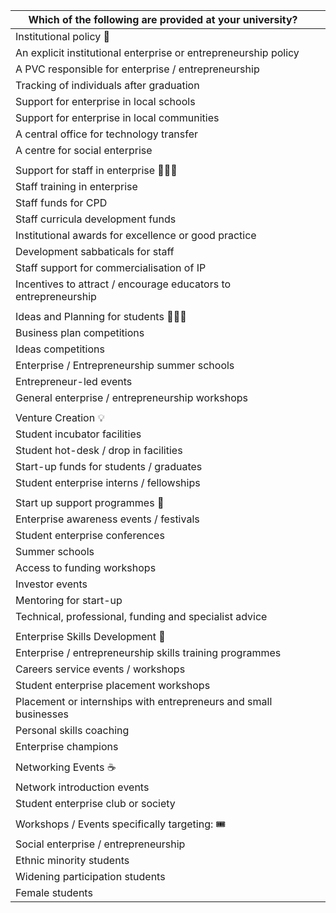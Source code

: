 | Which of the following are provided at your university?          |   |
| ---------------------------------------------------------------- | - |
| Institutional policy 📜                                           |   |
| An explicit institutional enterprise or entrepreneurship policy  |   |
| A PVC responsible for enterprise / entrepreneurship              |   |
| Tracking of individuals after graduation                         |   |
| Support for enterprise in local schools                          |   |
| Support for enterprise in local communities                      |   |
| A central office for technology transfer                         |   |
| A centre for social enterprise                                   |   |
|                                                                  |   |
| Support for staff in enterprise 👩🏽‍💼                             |   |
| Staff training in enterprise                                     |   |
| Staff funds for CPD                                              |   |
| Staff curricula development funds                                |   |
| Institutional awards for excellence or good practice             |   |
| Development sabbaticals for staff                                |   |
| Staff support for commercialisation of IP                        |   |
| Incentives to attract / encourage educators to entrepreneurship  |   |
|                                                                  |   |
| Ideas and Planning for students 🧑🏽‍🎓                             |   |
| Business plan competitions                                       |   |
| Ideas competitions                                               |   |
| Enterprise / Entrepreneurship summer schools                     |   |
| Entrepreneur-led events                                          |   |
| General enterprise / entrepreneurship workshops                  |   |
|                                                                  |   |
| Venture Creation 💡                                               |   |
| Student incubator facilities                                     |   |
| Student hot-desk / drop in facilities                            |   |
| Start-up funds for students / graduates                          |   |
| Student enterprise interns / fellowships                         |   |
|                                                                  |   |
| Start up support programmes 💸                                    |   |
| Enterprise awareness events / festivals                          |   |
| Student enterprise conferences                                   |   |
| Summer schools                                                   |   |
| Access to funding workshops                                      |   |
| Investor events                                                  |   |
| Mentoring for start-up                                           |   |
| Technical, professional, funding and specialist advice           |   |
|                                                                  |   |
| Enterprise Skills Development 💪                                  |   |
| Enterprise / entrepreneurship skills training programmes         |   |
| Careers service events / workshops                               |   |
| Student enterprise placement workshops                           |   |
| Placement or internships with entrepreneurs and small businesses |   |
| Personal skills coaching                                         |   |
| Enterprise champions                                             |   |
|                                                                  |   |
| Networking Events ☕️                                             |   |
| Network introduction events                                      |   |
| Student enterprise club or society                               |   |
|                                                                  |   |
| Workshops / Events specifically targeting: 🎟                     |   |
| Social enterprise / entrepreneurship                             |   |
| Ethnic minority students                                         |   |
| Widening participation students                                  |   |
| Female students                                                  |   |